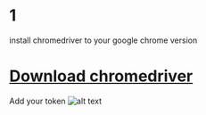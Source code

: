 # 1

install chromedriver to your google chrome version
# [Download chromedriver](https://chromedriver.chromium.org/)

Add your token
 ![alt text](https://media.discordapp.net/attachments/823266453595226125/823334717792976966/unknown.png) 
